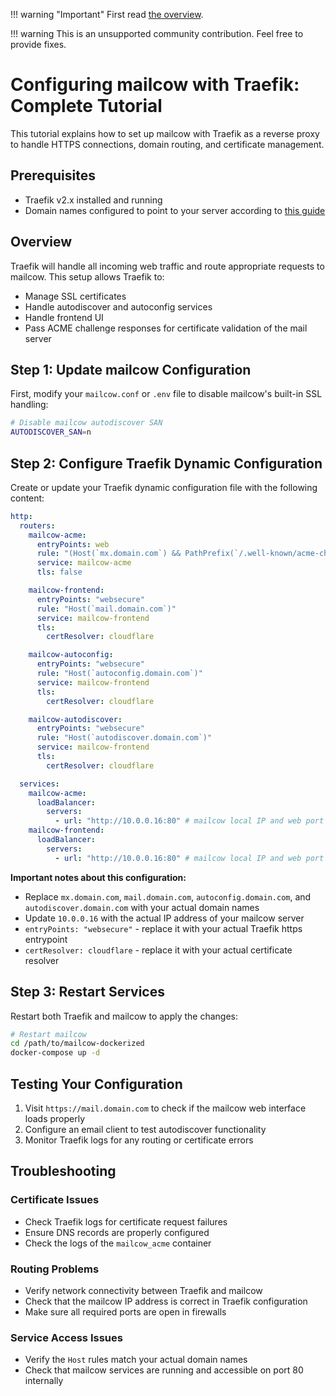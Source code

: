 !!! warning "Important"
    First read [the overview](r_p.md).

!!! warning
    This is an unsupported community contribution. Feel free to provide fixes.

# Configuring mailcow with Traefik: Complete Tutorial

This tutorial explains how to set up mailcow with Traefik as a reverse proxy to handle HTTPS connections, domain routing, and certificate management.

## Prerequisites

- Traefik v2.x installed and running
- Domain names configured to point to your server according to [this guide](https://docs.mailcow.email/getstarted/prerequisite-dns/)

## Overview

Traefik will handle all incoming web traffic and route appropriate requests to mailcow. This setup allows Traefik to:

- Manage SSL certificates
- Handle autodiscover and autoconfig services
- Handle frontend UI
- Pass ACME challenge responses for certificate validation of the mail server

## Step 1: Update mailcow Configuration

First, modify your `mailcow.conf` or `.env` file to disable mailcow's built-in SSL handling:

```bash
# Disable mailcow autodiscover SAN
AUTODISCOVER_SAN=n
```

## Step 2: Configure Traefik Dynamic Configuration

Create or update your Traefik dynamic configuration file with the following content:

```yaml
http:
  routers:
    mailcow-acme:
      entryPoints: web
      rule: "(Host(`mx.domain.com`) && PathPrefix(`/.well-known/acme-challenge/`))" # "Host" should be equal to your `MAILCOW_HOSTNAME` 
      service: mailcow-acme
      tls: false

    mailcow-frontend:
      entryPoints: "websecure"
      rule: "Host(`mail.domain.com`)"
      service: mailcow-frontend
      tls:
        certResolver: cloudflare

    mailcow-autoconfig:
      entryPoints: "websecure"
      rule: "Host(`autoconfig.domain.com`)" 
      service: mailcow-frontend
      tls:
        certResolver: cloudflare

    mailcow-autodiscover:
      entryPoints: "websecure"
      rule: "Host(`autodiscover.domain.com`)"
      service: mailcow-frontend
      tls:
        certResolver: cloudflare

  services:
    mailcow-acme:
      loadBalancer:
        servers:
          - url: "http://10.0.0.16:80" # mailcow local IP and web port
    mailcow-frontend:
      loadBalancer:
        servers:
          - url: "http://10.0.0.16:80" # mailcow local IP and web port
```

**Important notes about this configuration:**
 
- Replace `mx.domain.com`, `mail.domain.com`, `autoconfig.domain.com`, and `autodiscover.domain.com` with your actual domain names
- Update `10.0.0.16` with the actual IP address of your mailcow server
- `entryPoints: "websecure"` - replace it with your actual Traefik https entrypoint
- `certResolver: cloudflare` - replace it with your actual certificate resolver


## Step 3: Restart Services

Restart both Traefik and mailcow to apply the changes:

```bash
# Restart mailcow
cd /path/to/mailcow-dockerized
docker-compose up -d
```

## Testing Your Configuration

1. Visit `https://mail.domain.com` to check if the mailcow web interface loads properly
2. Configure an email client to test autodiscover functionality
3. Monitor Traefik logs for any routing or certificate errors

## Troubleshooting

### Certificate Issues
- Check Traefik logs for certificate request failures
- Ensure DNS records are properly configured
- Check the logs of the `mailcow_acme` container

### Routing Problems
- Verify network connectivity between Traefik and mailcow
- Check that the mailcow IP address is correct in Traefik configuration
- Make sure all required ports are open in firewalls

### Service Access Issues
- Verify the `Host` rules match your actual domain names
- Check that mailcow services are running and accessible on port 80 internally 
